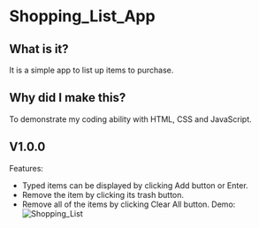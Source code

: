 # Shopping_List_App
## What is it?
It is a simple app to list up items to purchase. 
## Why did I make this?
To demonstrate my coding ability with HTML, CSS and JavaScript.
## V1.0.0
Features:
- Typed items can be displayed by clicking Add button or Enter.
- Remove the item by clicking its trash button.
- Remove all of the items by clicking Clear All button.
Demo:
![Shopping_List](https://user-images.githubusercontent.com/53497516/155839908-13d0874b-b94b-47bc-bec8-6a5202cc5f63.gif)
